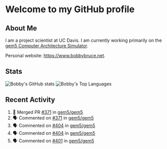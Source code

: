 # Welcome to my GitHub profile

## About Me

I am a project scientist at UC Davis. I am currently working primarily on the [gem5 Computer Architecture Simulator](https://github.com/gem5).

Personal website: <https://www.bobbybruce.net>.

## Stats

![Bobby's GitHub stats](https://github-readme-stats.vercel.app/api?username=bobbyrbruce&show_icons=true&theme=responsive&include_all_commits=true&count_private=true&show=reviews&disable_animations=true)
![Bobby's Top Languages ](https://github-readme-stats.vercel.app/api/top-langs/?username=bobbyrbruce&layout=compact&theme=responsive&count_private=true&langs_count=10&disable_animations=true)

## Recent Activity

<!--START_SECTION:activity-->
1. 🎉 Merged PR [#371](https://github.com/gem5/gem5/pull/371) in [gem5/gem5](https://github.com/gem5/gem5)
2. 🗣 Commented on [#371](https://github.com/gem5/gem5/pull/371#issuecomment-1751481344) in [gem5/gem5](https://github.com/gem5/gem5)
3. 🗣 Commented on [#404](https://github.com/gem5/gem5/pull/404#issuecomment-1750009767) in [gem5/gem5](https://github.com/gem5/gem5)
4. 🗣 Commented on [#404](https://github.com/gem5/gem5/pull/404#issuecomment-1749964757) in [gem5/gem5](https://github.com/gem5/gem5)
5. 🗣 Commented on [#401](https://github.com/gem5/gem5/pull/401#issuecomment-1749956274) in [gem5/gem5](https://github.com/gem5/gem5)
<!--END_SECTION:activity-->
